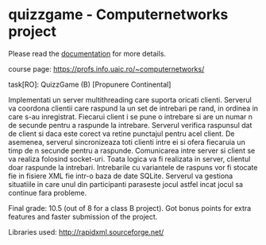 # quizzgame - Computernetworks project

Please read the [documentation](./App_documentation.pdf) for more details. 

course page: https://profs.info.uaic.ro/~computernetworks/

task[RO]: QuizzGame (B) [Propunere Continental]

Implementati un server multithreading care suporta oricati clienti. Serverul va coordona clientii care raspund la un set de intrebari pe rand, in ordinea in care s-au inregistrat. Fiecarui client i se pune o intrebare si are un numar n de secunde pentru a raspunde la intrebare. Serverul verifica raspunsul dat de client si daca este corect va retine punctajul pentru acel client. De asemenea, serverul sincronizeaza toti clienti intre ei si ofera fiecaruia un timp de n secunde pentru a raspunde. Comunicarea intre server si client se va realiza folosind socket-uri. Toata logica va fi realizata in server, clientul doar raspunde la intrebari. Intrebarile cu variantele de raspuns vor fi stocate fie in fisiere XML fie intr-o baza de date SQLite. Serverul va gestiona situatiile in care unul din participanti paraseste jocul astfel incat jocul sa continue fara probleme.  


Final grade: 10.5 (out of 8 for a class B project). Got bonus points for extra features and faster submission of the project.

Libraries used: http://rapidxml.sourceforge.net/
